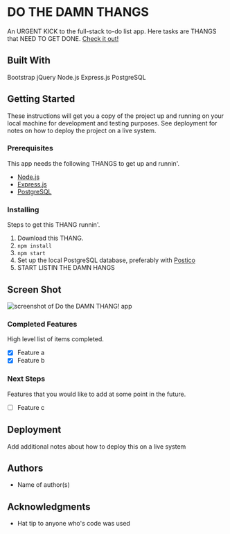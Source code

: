 # DO THE DAMN THANGS

An URGENT KICK to the full-stack to-do list app. Here tasks are THANGS that NEED TO GET DONE. [Check it out!](https://glacial-river-83598.herokuapp.com/)

## Built With
Bootstrap
jQuery
Node.js
Express.js
PostgreSQL

## Getting Started

These instructions will get you a copy of the project up and running on your local machine for development and testing purposes. See deployment for notes on how to deploy the project on a live system.

### Prerequisites

This app needs the following THANGS to get up and runnin'.

- [Node.js](https://nodejs.org/en/)
- [Express.js](https://expressjs.com/)
- [PostgreSQL](https://www.postgresql.org/)


### Installing

Steps to get this THANG runnin'.

1. Download this THANG.
2. `npm install`
3. `npm start`
4. Set up the local PostgreSQL database, preferably with [Postico](https://eggerapps.at/postico/)
5. START LISTIN THE DAMN HANGS

## Screen Shot

![screenshot of Do the DAMN THANG! app](https://glacial-river-83598.herokuapp.com/damn-thang-500x386.png)

### Completed Features

High level list of items completed.

- [x] Feature a
- [x] Feature b

### Next Steps

Features that you would like to add at some point in the future.

- [ ] Feature c

## Deployment

Add additional notes about how to deploy this on a live system

## Authors

* Name of author(s)


## Acknowledgments

* Hat tip to anyone who's code was used